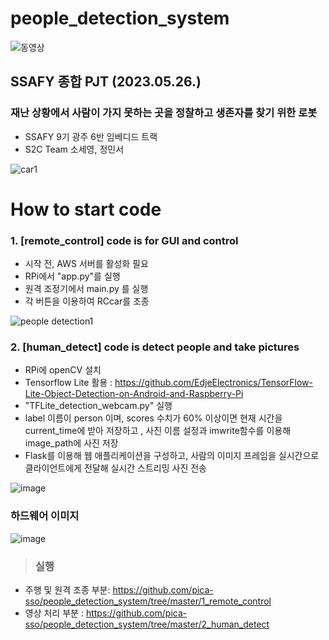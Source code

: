 # people_detection_system
![동영상](https://github.com/pica-sso/people_detection_system/assets/89729297/57075fbe-1379-46e9-a1e2-fe8c9e21b758)
## SSAFY 종합 PJT (2023.05.26.)
### 재난 상황에서 사람이 가지 못하는 곳을 정찰하고 생존자를 찾기 위한 로봇

- SSAFY 9기 광주 6반 임베디드 트랙 <br>
- S2C Team 소세영, 정민서

![car1](https://github.com/pica-sso/people_detection_system/assets/89729297/d4feff19-8eb5-4e7a-ab8e-8d357fa4aa96)

# How to start code

### 1. [remote_control] code is for GUI and control
  - 시작 전, AWS 서버를 활성화 필요
  - RPi에서 "app.py"를 실행
  - 원격 조정기에서 main.py 를 실행
  - 각 버튼을 이용하여 RCcar를 조종
  
  ![people detection1](https://github.com/pica-sso/people_detection_system/assets/89729297/b0bd046b-3a96-4bf6-b330-a52516f048a6)
    
### 2. [human_detect] code is detect people and take pictures
  - RPi에 openCV 설치
  - Tensorflow Lite 활용 : <https://github.com/EdjeElectronics/TensorFlow-Lite-Object-Detection-on-Android-and-Raspberry-Pi>
  - "TFLite_detection_webcam.py" 실행
  - label 이름이 person 이며, scores 수치가 60% 이상이면 현재 시간을 current_time에 받아 저장하고 , 사진 이름 설정과 imwrite함수를 이용해 image_path에 사진 저장
  - Flask를 이용해 웹 애플리케이션을 구성하고, 사람의 이미지 프레임을 실시간으로 클라이언트에게 전달해 실시간 스트리밍 사진 전송
  
![image](https://github.com/pica-sso/people_detection_system/assets/89729297/bc92c627-531d-4bb5-a938-da56d2c53d29)  

### 하드웨어 이미지
  ![image](https://github.com/pica-sso/people_detection_system/assets/89729297/d1536e9c-c6a4-4c69-8099-d37e183d47a6)

>### 실행   
   * 주행 및 원격 조종 부분: <https://github.com/pica-sso/people_detection_system/tree/master/1_remote_control>
   * 영상 처리 부분 : <https://github.com/pica-sso/people_detection_system/tree/master/2_human_detect>
